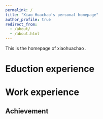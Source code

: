 ```yaml
---
permalink: /
title: "Xiao Huachao's personal homepage"
author_profile: true
redirect_from: 
  - /about/
  - /about.html
---
```


This is the homepage of xiaohuachao .

Eduction experience
======


Work experience
======

Achievement
------


